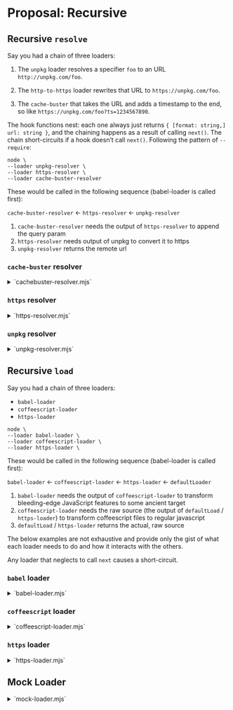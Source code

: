 # Proposal: Recursive

## Recursive `resolve`

Say you had a chain of three loaders:

1. The `unpkg` loader resolves a specifier `foo` to an URL `http://unpkg.com/foo`.

2. The `http-to-https` loader rewrites that URL to `https://unpkg.com/foo`.

3. The `cache-buster` that takes the URL and adds a timestamp to the end, so like `https://unpkg.com/foo?ts=1234567890`.

The hook functions nest: each one always just returns `{ [format: string,] url: string }`, and the chaining happens as a result of calling `next()`. The chain short-circuits if a hook doesn’t call `next()`. Following the pattern of `--require`:

```console
node \
--loader unpkg-resolver \
--loader https-resolver \
--loader cache-buster-resolver
```

These would be called in the following sequence (babel-loader is called first):

`cache-buster-resolver` ← `https-resolver` ← `unpkg-resolver`

1. `cache-buster-resolver` needs the output of `https-resolver` to append the query param
1. `https-resolver` needs output of unpkg to convert it to https
1. `unpkg-resolver` returns the remote url

### `cache-buster` resolver

<details>
<summary>`cachebuster-resolver.mjs`</summary>

```js
export async function resolve(
  specifier,
  context,
  next, // https-resolver
) {
  const result = await next(specifier, context);
  
  const url = new URL(result.url); // this can throw, so handle appropriately
  
  if (supportsQueryString(url.protocol)) { // exclude data: & friends
    url.searchParams.set('ts', Date.now());
    result.url = url.href;
  }
  
  return result;
}
```
</details>

### `https` resolver

<details>
<summary>`https-resolver.mjs`</summary>

```js
export async function resolve(
  specifier,
  context,
  next, // unpkg-resolver
) {
  const result = await next(specifier, context);
  
  const url = new URL(result.url); // this can throw, so handle appropriately
  
  if (url.protocol = 'http:') {
    url.protocol = 'https:';
    result.url = url.href;
  }

  return result;
}
```
</details>

### `unpkg` resolver

<details>
<summary>`unpkg-resolver.mjs`</summary>

```js
export async function resolve(
  specifier,
  context,
  next, // Node's defaultResolve
) {
  if (isBareSpecifier(specifier)) {
    return `http://unpkg.com/${specifier}`;
  }

  return next(specifier, context);
}
```
</details>

## Recursive `load`

Say you had a chain of three loaders:

* `babel-loader`
* `coffeescript-loader`
* `https-loader`

```console
node \
--loader babel-loader \
--loader coffeescript-loader \
--loader https-loader \
```

These would be called in the following sequence (babel-loader is called first):

`babel-loader` ← `coffeescript-loader` ← `https-loader` ← `defaultLoader`

1. `babel-loader` needs the output of `coffeescript-loader` to transform bleeding-edge JavaScript features to some ancient target
1. `coffeescript-loader` needs the raw source (the output of `defaultLoad` / `https-loader`) to transform coffeescript files to regular javascript
1. `defaultLoad` / `https-loader` returns the actual, raw source

The below examples are not exhaustive and provide only the gist of what each loader needs to do and how it interacts with the others.

Any loader that neglects to call `next` causes a short-circuit.

### `babel` loader

<details>
<summary>`babel-loader.mjs`</summary>

```js
export async function resolve(/* … */) {/* … */ }

export async function load(
	url,
	context,
	next, // coffeescript ← https-loader ← defaultLoader
) {
	const babelConfig = await getBabelConfig(url);

	const format = babelOutputToFormat.get(babelConfig.output.format);

	if (format === 'commonjs') return { format };

	const { source: transpiledSource } = await next(url, { ...context, format });
	const { code: transformedSource } = Babel.transformSync(transpiledSource.toString(), babelConfig);

	return {
		format,
		source: transformedSource,
	};
}

function getBabelConfig(url) {/* … */ }
const babelOutputToFormat = new Map([
	['cjs', 'commonjs'],
	['esm', 'module'],
	// …
]);
```
</details>

### `coffeescript` loader

<details>
<summary>`coffeescript-loader.mjs`</summary>

```js
export async function resolve(/* … */) {/* … */}

export async function load(
  url,
  context,
  next, // https-loader ← defaultLoader
) {
  if (!coffeescriptExtensionsRgx.test(url)) return next(url, context, defaultLoad);
  
  const format = await getPackageType(url);
  if (format === 'commonjs') return { format };

  const { source: rawSource } = await next(url, { ...context, format });
  const transformedSource = CoffeeScript.compile(rawSource.toString(), {
    bare: true,
    filename: url,
  });

  return {
    format,
    source: transformedSource,
  };
}

function getPackageType(url) {/* … */}
const coffeescriptExtensionsRgs = /* … */
```
</details>

### `https` loader

<details>
<summary>`https-loader.mjs`</summary>

```js
import { get } from 'https';

const mimeTypeToFormat = new Map([
  ['application/node', 'commonjs'],
  ['application/javascript', 'module'],
  ['application/json', 'json'],
  // …
]);

export async function load(
  url,
  context,
  next, // defaultLoader
) {
  if (!url.startsWith('https://')) return next(url, context);
  
  return new Promise(function loadHttpsSource(resolve, reject) {
    get(url, function getHttpsSource(rsp) {
      // Determine the format from the MIME type of the response
      const format = mimeTypeToFormat.get(rsp.headers['content-type']);
      let source = '';

      rsp.on('data', (chunk) => source += chunk);
      rsp.on('end', () => resolve({ format, source }));
      rsp.on('error', reject);
    })
      .on('error', (err) => reject(err));
  });
}
```
</details>

## Mock Loader

<details>
<summary>`mock-loader.mjs`</summary>

```js
```
</details>